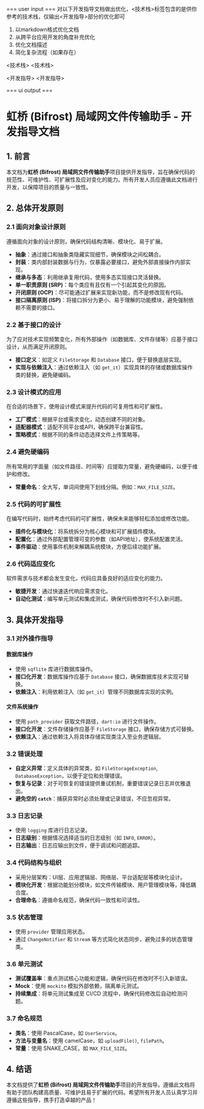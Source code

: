 === user input ===
对以下开发指导文档做出优化，<技术栈>标签包含的是供你参考的技术栈，仅输出<开发指导>部分的优化即可

1. 以markdown格式优化文档
2. 从跨平台应用开发的角度补充优化
3. 优化文档描述
4. 简化复杂流程（如果存在）

<技术栈>
<技术栈>

<开发指导>
<开发指导>


=== ui output ===
# 虹桥 (Bifrost) 局域网文件传输助手 - 开发指导文档

## 1. 前言

本文档为**虹桥 (Bifrost) 局域网文件传输助手**项目提供开发指导，旨在确保代码的规范性、可维护性、可扩展性及应对变化的能力。所有开发人员应遵循此文档进行开发，以保障项目的质量与一致性。

## 2. 总体开发原则

### 2.1 面向对象设计原则

遵循面向对象的设计原则，确保代码结构清晰、模块化、易于扩展。

- **抽象**：通过接口和抽象类隐藏实现细节，确保模块之间松耦合。
- **封装**：类内部封装数据与行为，仅暴露必要接口，避免外部直接操作内部实现。
- **继承与多态**：利用继承复用代码，使用多态实现接口灵活替换。
- **单一职责原则 (SRP)**：每个类应有且仅有一个引起其变化的原因。
- **开闭原则 (OCP)**：尽可能通过扩展来实现新功能，而不是修改现有代码。
- **接口隔离原则 (ISP)**：将接口拆分为更小、易于理解的功能模块，避免强制依赖不需要的接口。

### 2.2 基于接口的设计

为了应对技术实现频繁变化，所有外部操作（如数据库、文件存储等）应基于接口设计，从而满足开闭原则。

- **接口定义**：如定义 `FileStorage` 和 `Database` 接口，便于替换底层实现。
- **实现与依赖注入**：通过依赖注入（如 `get_it`）实现具体的存储或数据库操作类的替换，避免硬编码。

### 2.3 设计模式的应用

在合适的场景下，使用设计模式来提升代码的可复用性和可扩展性。

- **工厂模式**：根据平台或需求变化，动态创建不同的对象。
- **适配器模式**：适配不同平台或API，确保跨平台兼容性。
- **策略模式**：根据不同的条件动态选择文件上传策略等。

### 2.4 避免硬编码

所有常用的字面量（如文件路径、时间等）应提取为常量，避免硬编码，以便于维护和修改。

- **常量命名**：全大写，单词间使用下划线分隔。例如：`MAX_FILE_SIZE`。

### 2.5 代码的可扩展性

在编写代码时，始终考虑代码的可扩展性，确保未来能够轻松添加或修改功能。

- **插件化与模块化**：将系统拆分为核心模块和可扩展插件模块。
- **配置化**：通过外部配置管理可变的参数（如API地址），使系统配置灵活。
- **事件驱动**：使用事件机制来解耦系统模块，方便后续功能扩展。

### 2.6 代码适应变化

软件需求与技术都会发生变化，代码应具备良好的适应变化的能力。

- **敏捷开发**：通过快速迭代响应需求变化。
- **自动化测试**：编写单元测试和集成测试，确保代码修改时不引入新问题。

## 3. 具体开发指导

### 3.1 对外操作指导

#### 数据库操作

- 使用 `sqflite` 库进行数据库操作。
- **接口化开发**：数据库操作应基于 `Database` 接口，确保数据库技术实现可替换。
- **依赖注入**：利用依赖注入（如 `get_it`）管理不同数据库实现的实例。

#### 文件系统操作

- 使用 `path_provider` 获取文件路径，`dart:io` 进行文件操作。
- **接口化开发**：文件存储操作应基于 `FileStorage` 接口，确保存储方式可替换。
- **依赖注入**：通过依赖注入将具体存储实现类注入至业务逻辑层。

### 3.2 错误处理

- **自定义异常**：定义具体的异常类，如 `FileStorageException`, `DatabaseException`，以便于定位和处理错误。
- **恢复与记录**：对于可恢复的错误提供重试机制，重要错误记录日志并优雅退出。
- **避免空的 `catch`**：捕获异常时必须处理或记录错误，不应忽视异常。

### 3.3 日志记录

- 使用 `logging` 库进行日志记录。
- **日志级别**：根据情况选择适当的日志级别（如 `INFO`, `ERROR`）。
- **日志输出**：日志应输出到文件，便于调试和问题追踪。

### 3.4 代码结构与组织

- 采用分层架构：UI层、应用逻辑层、网络层、平台适配层等模块化设计。
- **模块化开发**：根据功能划分模块，如文件传输模块、用户管理模块等，降低耦合度。
- **合理命名**：遵循命名规范，确保代码一致性和可读性。

### 3.5 状态管理

- 使用 `provider` 管理应用状态。
- 通过 `ChangeNotifier` 和 `Stream` 等方式简化状态同步，避免过多的状态管理类。

### 3.6 单元测试

- **测试覆盖率**：重点测试核心功能和逻辑，确保代码在修改时不引入新错误。
- **Mock**：使用 `mockito` 模拟外部依赖，隔离单元测试。
- **持续集成**：将单元测试集成至 CI/CD 流程中，确保代码修改后自动检测问题。

### 3.7 命名规范

- **类名**：使用 PascalCase，如 `UserService`。
- **方法与变量名**：使用 camelCase，如 `uploadFile()`, `filePath`。
- **常量**：使用 SNAKE_CASE，如 `MAX_FILE_SIZE`。

## 4. 结语

本文档提供了**虹桥 (Bifrost) 局域网文件传输助手**项目的开发指导。遵循此文档将有助于团队构建高质量、可维护且易于扩展的代码。希望所有开发人员认真学习并遵循这些指导，携手打造卓越的产品！